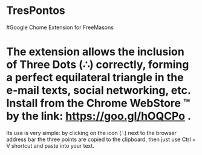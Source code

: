 # TresPontos
#Google Chome Extension for FreeMasons
# The extension allows the inclusion of Three Dots (∴) correctly, forming a perfect equilateral triangle in the e-mail texts, social networking, etc. Install from the Chrome WebStore ™ by the link: https://goo.gl/hOQCPo .
Its use is very simple: by clicking on the icon (∴) next to the browser address bar the three points are copied to the clipboard,  then just use Ctrl + V shortcut and paste into your text.
